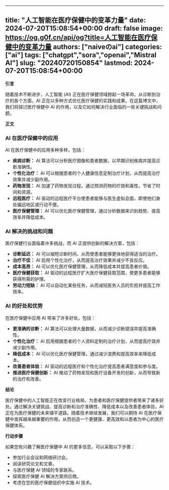 
---
title: "人工智能在医疗保健中的变革力量"
date: 2024-07-20T15:08:54+00:00
draft: false
image: https://og.g0f.cn/api/og?title=人工智能在医疗保健中的变革力量
authors: ["naiveのai"]
categories: ["ai"]
tags: ["chatgpt","sora","openai","Mistral AI"]
slug: "20240720150854"
lastmod: 2024-07-20T15:08:54+00:00
---
**引言**

随着技术不断进步，人工智能 (AI) 正在医疗保健领域掀起一场革命。从诊断到治疗的各个方面，AI 正在以多种方式优化医疗保健的实践和成果。在这篇博文中，我们将探讨医疗保健中 AI 的作用，以及它如何解决行业面临的一些关键挑战和问题。

**正文**

### AI 在医疗保健中的应用

AI 在医疗保健中的应用多种多样，包括：

- **疾病诊断：** AI 算法可以分析医疗图像和患者数据，以早期识别疾病并提高诊断准确性。
- **个性化治疗：** AI 可以根据患者的个人健康信息定制治疗计划，从而提高治疗效果并减少副作用。
- **药物发现：** AI 加速了药物发现过程，通过预测药物的疗效和毒性，节省了时间和资源。
- **远程医疗：** AI 驱动的远程医疗平台使患者能够与医生虚拟会面，即使他们身处偏远地区或行动不便。
- **医疗保健管理：** AI 可以优化医疗保健管理，通过分析数据来识别趋势、提高效率并降低成本。

### AI 解决的挑战和问题

医疗保健行业面临着许多挑战，而 AI 正提供创新的解决方案，包括：

- **诊断延迟：** AI 可以缩短诊断时间，从而使患者能够更快地获得适当的治疗。
- **治疗不佳：** AI 启用个性化治疗，从而提高治疗效果并减少不良反应。
- **成本高昂：** AI 可以优化医疗保健管理，从而降低成本并提高患者价值。
- **医疗保健获取：** AI 驱动的远程医疗扩大医疗保健获取范围，使更多患者能够获得所需的护理。
- **劳动力短缺：** AI 可以自动化某些任务，从而减轻医务人员的负担并提高工作效率。

### AI 的好处和优势

在医疗保健中应用 AI 带来了许多好处，包括：

- **更准确的诊断：** AI 算法可以处理大量数据，从而减少诊断错误并提高准确性。
- **个性化治疗：** AI 启用根据患者的个人资料定制的治疗计划，从而提高疗效并减少副作用。
- **降低成本：** AI 可以优化医疗保健管理，通过减少浪费和提高效率来降低成本。
- **改善患者体验：** AI 驱动的远程医疗和个性化治疗提高患者满意度和参与度。
- **推进医疗保健创新：** AI 推动了药物发现和医疗设备开发的创新，从而导致新的治疗和改善。

**结论**

医疗保健中的人工智能正在改变行业格局，为患者和医疗保健提供者带来了诸多好处。通过解决关键挑战、提高诊断和治疗准确性、降低成本以及改善患者体验，AI 正在为医疗保健的未来铺平道路。随着技术继续发展，我们可以期待 AI 在医疗保健中发挥越来越重要的作用，从而创造一个更健康、更高效和以患者为中心的医疗保健体系。

**行动步骤**

如果您有兴趣了解医疗保健中 AI 的更多信息，可以采取以下步骤：

- 参加行业会议和网络研讨会。
- 阅读研究论文和文章。
- 与医疗保健 AI 领域的专家联系。
- 探索医疗保健 AI 解决方案供应商。
- 考虑在您的医疗保健组织中实施 AI 技术。